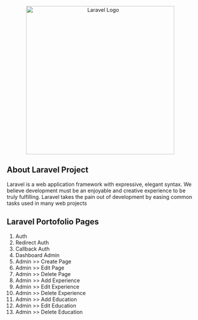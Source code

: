 <p align="center"><a href="https://laravel.com" target="_blank"><img src="https://raw.githubusercontent.com/laravel/art/master/logo-lockup/5%20SVG/2%20CMYK/1%20Full%20Color/laravel-logolockup-cmyk-red.svg" width="400" alt="Laravel Logo"></a></p>

## About Laravel Project

Laravel is a web application framework with expressive, elegant syntax. We believe development must be an enjoyable and creative experience to be truly fulfilling. Laravel takes the pain out of development by easing common tasks used in many web projects

## Laravel Portofolio Pages

1. Auth
2. Redirect Auth
3. Callback Auth
4. Dashboard Admin
5. Admin >> Create Page
6. Admin >> Edit Page
7. Admin >> Delete Page
8. Admin >> Add Experience
9. Admin >> Edit Experience
10. Admin >> Delete Experience
11. Admin >> Add Education
12. Admin >> Edit Education
13. Admin >> Delete Education